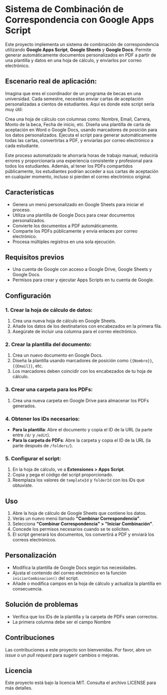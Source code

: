 # Sistema de Combinación de Correspondencia con Google Apps Script

Este proyecto implementa un sistema de combinación de correspondencia utilizando **Google Apps Script**, **Google Sheets** y **Google Docs**. Permite generar automáticamente documentos personalizados en PDF a partir de una plantilla y datos en una hoja de cálculo, y enviarlos por correo electrónico.

## Escenario real de aplicación:
Imagina que eres el coordinador de un programa de becas en una universidad. Cada semestre, necesitas enviar cartas de aceptación personalizadas a cientos de estudiantes. Aquí es donde este script sería muy útil:

Crea una hoja de cálculo con columnas como: Nombre, Email, Carrera, Monto de la beca, Fecha de inicio, etc.
Diseña una plantilla de carta de aceptación en Word o Google Docs, usando marcadores de posición para los datos personalizados.
Ejecuta el script para generar automáticamente todas las cartas, convertirlas a PDF, y enviarlas por correo electrónico a cada estudiante.

Este proceso automatizado te ahorraría horas de trabajo manual, reduciría errores y proporcionaría una experiencia consistente y profesional para todos los estudiantes. Además, al tener los PDFs compartidos públicamente, los estudiantes podrían acceder a sus cartas de aceptación en cualquier momento, incluso si pierden el correo electrónico original.

## Características

- Genera un menú personalizado en Google Sheets para iniciar el proceso.
- Utiliza una plantilla de Google Docs para crear documentos personalizados.
- Convierte los documentos a PDF automáticamente.
- Comparte los PDFs públicamente y envía enlaces por correo electrónico.
- Procesa múltiples registros en una sola ejecución.

## Requisitos previos

- Una cuenta de Google con acceso a Google Drive, Google Sheets y Google Docs.
- Permisos para crear y ejecutar Apps Scripts en tu cuenta de Google.

## Configuración

### 1. Crear la hoja de cálculo de datos:

1. Crea una nueva hoja de cálculo en Google Sheets.
2. Añade los datos de los destinatarios con encabezados en la primera fila.
3. Asegúrate de incluir una columna para el correo electrónico.

### 2. Crear la plantilla del documento:

1. Crea un nuevo documento en Google Docs.
2. Diseña la plantilla usando marcadores de posición como `{{Nombre}}`, `{{Email}}`, etc.
3. Los marcadores deben coincidir con los encabezados de tu hoja de cálculo.

### 3. Crear una carpeta para los PDFs:

1. Crea una nueva carpeta en Google Drive para almacenar los PDFs generados.

### 4. Obtener los IDs necesarios:

- **Para la plantilla**: Abre el documento y copia el ID de la URL (la parte entre `/d/` y `/edit`).
- **Para la carpeta de PDFs**: Abre la carpeta y copia el ID de la URL (la parte después de `/folders/`).

### 5. Configurar el script:

1. En la hoja de cálculo, ve a **Extensiones > Apps Script**.
2. Copia y pega el código del script proporcionado.
3. Reemplaza los valores de `templateId` y `folderId` con los IDs que obtuviste.

## Uso

1. Abre la hoja de cálculo de Google Sheets que contiene los datos.
2. Verás un nuevo menú llamado **"Combinar Correspondencia"**.
3. Selecciona **"Combinar Correspondencia" > "Iniciar Combinación"**.
4. Concede los permisos necesarios cuando se te soliciten.
5. El script generará los documentos, los convertirá a PDF y enviará los correos electrónicos.

## Personalización

- Modifica la plantilla de Google Docs según tus necesidades.
- Ajusta el contenido del correo electrónico en la función `iniciarCombinacion()` del script.
- Añade o modifica campos en la hoja de cálculo y actualiza la plantilla en consecuencia.

## Solución de problemas

- Verifica que los IDs de la plantilla y la carpeta de PDFs sean correctos.
- La primera columna debe ser el campo Nombre

## Contribuciones

Las contribuciones a este proyecto son bienvenidas. Por favor, abre un *issue* o un *pull request* para sugerir cambios o mejoras.

## Licencia

Este proyecto está bajo la licencia MIT. Consulta el archivo LICENSE para más detalles.
